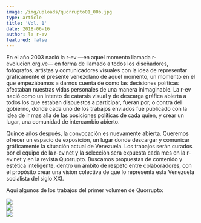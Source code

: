 ```yaml
---
image: /img/uploads/quorrupto01_00b.jpg
type: article
title: 'Vol. 1'
date: 2018-06-16
author: la r-ev
featured: false
---
```

En el año 2003 nació la r-ev —en aquel momento llamada r-evolucion.org.ve— en forma de llamado a todos los diseñadores, fotógrafos, artistas y comunicadores visuales con la idea de representar gráficamente el presente venezolano de aquel momento, un momento en el que empezábamos a darnos cuenta de como las decisiones políticas afectaban nuestras vidas personales de una manera inimaginable. La r-ev nació como un intento de catarsis visual y de descarga gráfica abierta a todos los que estaban dispuestos a participar, fueran por, o contra del gobierno, donde cada uno de los trabajos enviados fue publicado con la idea de ir mas alla de las posiciones políticas de cada quien, y crear un lugar, una comunidad de intercambio abierto.

Quince años después, la convocación es nuevamente abierta. Queremos ofrecer un espacio de exposición, un lugar donde descargar y comunicar gráficamente la situación actual de Venezuela. Los trabajos serán curados por el equipo de la r-ev.net y la selección sera expuesta cada mes en la r-ev.net y en la revista Quorrupto. Buscamos propuestas de contenido y estética inteligente, dentro un ámbito de respeto entre colaboradores, con el propósito crear una vision colectiva de que lo representa esta Venezuela socialista del siglo XXI.

Aquí algunos de los trabajos del primer volumen de Quorrupto:

<div><img src="/img/uploads/quorrupto01_01.jpg"></div>

<div><img src="/img/uploads/quorrupto01_02.jpg"></div>

<div><img src="/img/uploads/quorrupto01_03.jpg"></div>
<!-- <div class="caption">Lorem ipsum dolor sit amet</div> -->
